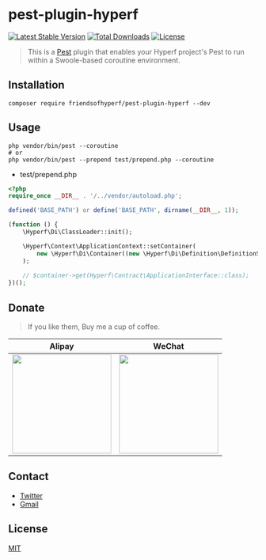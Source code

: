 # pest-plugin-hyperf

[![Latest Stable Version](https://img.shields.io/packagist/v/friendsofhyperf/pest-plugin-hyperf)](https://packagist.org/packages/friendsofhyperf/pest-plugin-hyperf)
[![Total Downloads](https://img.shields.io/packagist/dt/friendsofhyperf/pest-plugin-hyperf)](https://packagist.org/packages/friendsofhyperf/pest-plugin-hyperf)
[![License](https://img.shields.io/packagist/l/friendsofhyperf/pest-plugin-hyperf)](https://github.com/friendsofhyperf/pest-plugin-hyperf)

> This is a [Pest](https://pestphp.com) plugin that enables your Hyperf project's Pest to run within a Swoole-based coroutine environment.

## Installation

```shell
composer require friendsofhyperf/pest-plugin-hyperf --dev
```

## Usage

```shell
php vendor/bin/pest --coroutine
# or
php vendor/bin/pest --prepend test/prepend.php --coroutine
```

- test/prepend.php

```php
<?php
require_once __DIR__ . '/../vendor/autoload.php';

defined('BASE_PATH') or define('BASE_PATH', dirname(__DIR__, 1));

(function () {
    \Hyperf\Di\ClassLoader::init();

    \Hyperf\Context\ApplicationContext::setContainer(
        new \Hyperf\Di\Container((new \Hyperf\Di\Definition\DefinitionSourceFactory())())
    );
    
    // $container->get(Hyperf\Contract\ApplicationInterface::class);
})();

```

## Donate

> If you like them, Buy me a cup of coffee.

| Alipay | WeChat |
|  ----  |  ----  |
| <img src="https://hdj.me/images/alipay-min.jpg" width="200" height="200" />  | <img src="https://hdj.me/images/wechat-pay-min.jpg" width="200" height="200" /> |

## Contact

- [Twitter](https://twitter.com/huangdijia)
- [Gmail](mailto:huangdijia@gmail.com)

## License

[MIT](LICENSE)
